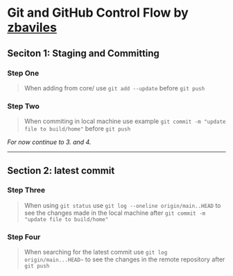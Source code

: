 # Git and GitHub Control Flow by [zbaviles](https://github.com/zbaviles)

## Seciton 1: Staging and Committing

### Step One
> When adding from core/ use `git add --update` before `git push`

### Step Two
> When commiting in local machine use example `git commit -m "update file to build/home"` before `git push`

*For now continue to 3. and 4.*

***
## Section 2: latest commit

### Step Three
> When using `git status` use `git log --oneline origin/main..HEAD` to see the changes made in the local machine after `git commit -m "update file to build/home"`

### Step Four
> When searching for the latest commit use `git log origin/main...HEAD~` to see the changes in the remote repository after `git push`